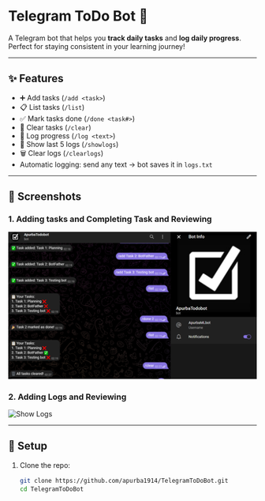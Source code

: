 # Telegram ToDo Bot 🤖

A Telegram bot that helps you **track daily tasks** and **log daily progress**.  
Perfect for staying consistent in your learning journey!

---

## ✨ Features
- ➕ Add tasks (`/add <task>`)
- 📋 List tasks (`/list`)
- ✅ Mark tasks done (`/done <task#>`)
- 🧹 Clear tasks (`/clear`)
- 📝 Log progress (`/log <text>`)
- 📂 Show last 5 logs (`/showlogs`)
- 🗑️ Clear logs (`/clearlogs`)
- Automatic logging: send any text → bot saves it in `logs.txt`

---

## 📸 Screenshots

### 1. Adding tasks and Completing Task and Reviewing
![Add Log](screenshot_2.png)

### 2. Adding Logs and Reviewing
![Show Logs](screenshots/screenshot_1.png)

---

## 🚀 Setup

1. Clone the repo:
   ```bash
   git clone https://github.com/apurba1914/TelegramToDoBot.git
   cd TelegramToDoBot


